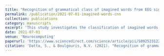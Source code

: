```yaml
---
title: "Recognition of grammatical class of imagined words from EEG signals using convolutional neural network"
permalink: /publication/2021-07-01-imagined-words-cnn
collection: publications
category: manuscripts
excerpt: 'This study investigates the classification of imagined words into grammatical classes using convolutional neural networks applied to EEG signals.'
date: 2021-07-01
venue: 'Neurocomputing'
paperurl: 'https://www.sciencedirect.com/science/article/pii/S0925231221012194'
citation: 'Datta, S., & Boulgouris, N.V. (2021). "Recognition of grammatical class of imagined words from EEG signals using convolutional neural network." <i>Neurocomputing</i>, 465, 301–309.'
---
```

